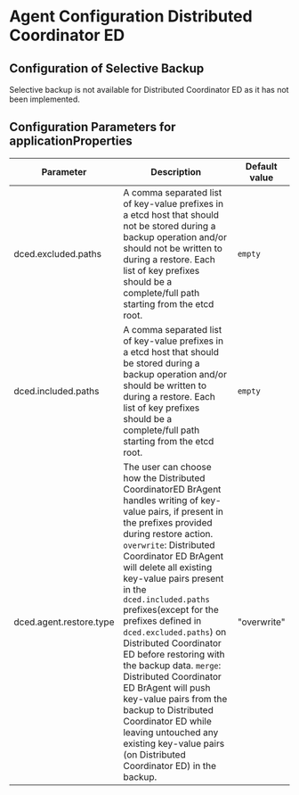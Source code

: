 # Agent Configuration Distributed Coordinator ED

## Configuration of Selective Backup
Selective backup is not available for Distributed Coordinator ED as it has not been implemented.

## Configuration Parameters for applicationProperties

| Parameter | Description | Default value |
| --------- | ----------- | ------------- |
| dced.excluded.paths | A comma separated list of key-value prefixes in a etcd host that should not be stored during a backup operation and/or should not be written to during a restore. Each list of key prefixes should be a complete/full path starting from the etcd root. | `empty` |
| dced.included.paths | A comma separated list of key-value prefixes in a etcd host that should be stored during a backup operation and/or should be written to during a restore. Each list of key prefixes should be a complete/full path starting from the etcd root. | `empty` |
| dced.agent.restore.type | The user can choose how the Distributed CoordinatorED BrAgent handles writing of key-value pairs, if present in the prefixes provided during restore action. `overwrite`: Distributed Coordinator ED BrAgent will delete all existing key-value pairs present in the `dced.included.paths` prefixes(except for the prefixes defined in `dced.excluded.paths`) on Distributed Coordinator ED before restoring with the backup data. `merge`: Distributed Coordinator ED BrAgent will push key-value pairs from the backup to Distributed Coordinator ED while leaving untouched any existing key-value pairs (on Distributed Coordinator ED) in the backup.| "overwrite" |